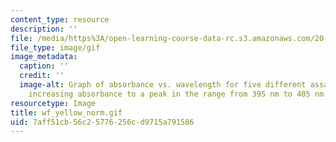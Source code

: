 ```yaml
---
content_type: resource
description: ''
file: /media/https%3A/open-learning-course-data-rc.s3.amazonaws.com/20-109-laboratory-fundamentals-in-biological-engineering-spring-2010/7aff51cb56c25776256cd9715a791586_wf_yellow_norm.gif
file_type: image/gif
image_metadata:
  caption: ''
  credit: ''
  image-alt: Graph of absorbance vs. wavelength for five different assays, showing
    increasing absorbance to a peak in the range from 395 nm to 405 nm.
resourcetype: Image
title: wf_yellow_norm.gif
uid: 7aff51cb-56c2-5776-256c-d9715a791586
---
```


